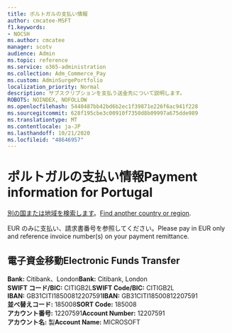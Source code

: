 ```yaml
---
title: ポルトガルの支払い情報
author: cmcatee-MSFT
f1.keywords:
- NOCSH
ms.author: cmcatee
manager: scotv
audience: Admin
ms.topic: reference
ms.service: o365-administration
ms.collection: Adm_Commerce_Pay
ms.custom: AdminSurgePortfolio
localization_priority: Normal
description: サブスクリプションを支払う送金先について説明します。
ROBOTS: NOINDEX, NOFOLLOW
ms.openlocfilehash: 5440487bb42bd6b2ec1f39871e226f6ac941f228
ms.sourcegitcommit: 628f195cbe3c00910f7350d8b09997a675dde989
ms.translationtype: MT
ms.contentlocale: ja-JP
ms.lasthandoff: 10/21/2020
ms.locfileid: "48646957"
---
```

# <a name="payment-information-for-portugal"></a><span data-ttu-id="46116-103">ポルトガルの支払い情報</span><span class="sxs-lookup"><span data-stu-id="46116-103">Payment information for Portugal</span></span>

<span data-ttu-id="46116-104">[別の国または地域を検索します](../billing-and-payments/pay-for-your-subscription.md)。</span><span class="sxs-lookup"><span data-stu-id="46116-104">[Find another country or region](../billing-and-payments/pay-for-your-subscription.md).</span></span>

<span data-ttu-id="46116-105">EUR のみに支払い、請求書番号を参照してください。</span><span class="sxs-lookup"><span data-stu-id="46116-105">Please pay in EUR only and reference invoice number(s) on your payment remittance.</span></span>

## <a name="electronic-funds-transfer"></a><span data-ttu-id="46116-106">電子資金移動</span><span class="sxs-lookup"><span data-stu-id="46116-106">Electronic Funds Transfer</span></span>

<span data-ttu-id="46116-107">**Bank:** Citibank、London</span><span class="sxs-lookup"><span data-stu-id="46116-107">**Bank:** Citibank, London</span></span>  
<span data-ttu-id="46116-108">**SWIFT コード/BIC:** CITIGB2L</span><span class="sxs-lookup"><span data-stu-id="46116-108">**SWIFT Code/BIC:** CITIGB2L</span></span>  
<span data-ttu-id="46116-109">**IBAN:** GB31CITI18500812207591</span><span class="sxs-lookup"><span data-stu-id="46116-109">**IBAN:** GB31CITI18500812207591</span></span>  
<span data-ttu-id="46116-110">**並べ替えコード:** 185008</span><span class="sxs-lookup"><span data-stu-id="46116-110">**SORT Code:** 185008</span></span>  
<span data-ttu-id="46116-111">**アカウント番号:** 12207591</span><span class="sxs-lookup"><span data-stu-id="46116-111">**Account Number:** 12207591</span></span>  
<span data-ttu-id="46116-112">**アカウント名:** 製</span><span class="sxs-lookup"><span data-stu-id="46116-112">**Account Name:** MICROSOFT</span></span>